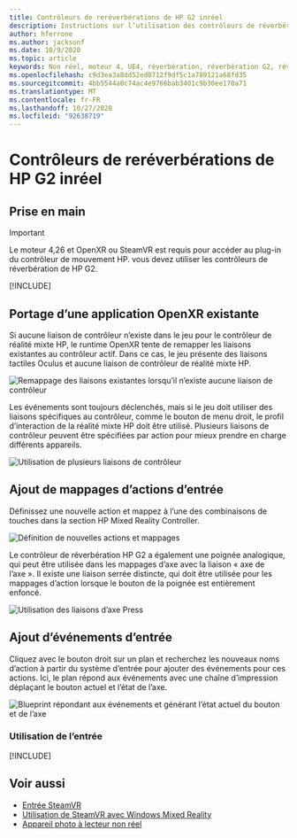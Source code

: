```yaml
---
title: Contrôleurs de reréverbérations de HP G2 inréel
description: Instructions sur l’utilisation des contrôleurs de réverbération de HP G2 dans OpenXR et SteamVR
author: hferrone
ms.author: jacksonf
ms.date: 10/9/2020
ms.topic: article
keywords: Non réel, moteur 4, UE4, réverbération, réverbération G2, réverbération HP G2, réalité mixte, développement, contrôleurs de mouvement, entrée utilisateur, fonctionnalités, nouveau projet, émulateur, documentation, guides, fonctionnalités, hologrammes, développement de jeux
ms.openlocfilehash: c9d3ea3a8dd52ed0712f9df5c1a789121a68fd35
ms.sourcegitcommit: 4bb5544a0c74ac4e9766bab3401c9b30ee170a71
ms.translationtype: MT
ms.contentlocale: fr-FR
ms.lasthandoff: 10/27/2020
ms.locfileid: "92638719"
---
```

# <a name="hp-reverb-g2-controllers-in-unreal"></a>Contrôleurs de reréverbérations de HP G2 inréel 

## <a name="getting-started"></a>Prise en main

> [!IMPORTANT]
> Le moteur 4,26 et OpenXR ou SteamVR est requis pour accéder au plug-in du contrôleur de mouvement HP. vous devez utiliser les contrôleurs de réverbération de HP G2.

[!INCLUDE[](includes/tabs-g2-controllers-in-unreal.md)]

## <a name="porting-an-existing-openxr-app"></a>Portage d’une application OpenXR existante 

Si aucune liaison de contrôleur n’existe dans le jeu pour le contrôleur de réalité mixte HP, le runtime OpenXR tente de remapper les liaisons existantes au contrôleur actif.  Dans ce cas, le jeu présente des liaisons tactiles Oculus et aucune liaison de contrôleur de réalité mixte HP.

![Remappage des liaisons existantes lorsqu’il n’existe aucune liaison de contrôleur](images/reverb-g2-img-04.png)

Les événements sont toujours déclenchés, mais si le jeu doit utiliser des liaisons spécifiques au contrôleur, comme le bouton de menu droit, le profil d’interaction de la réalité mixte HP doit être utilisé.  Plusieurs liaisons de contrôleur peuvent être spécifiées par action pour mieux prendre en charge différents appareils.
   
![Utilisation de plusieurs liaisons de contrôleur](images/reverb-g2-img-05.png)

## <a name="adding-input-action-mappings"></a>Ajout de mappages d’actions d’entrée 

Définissez une nouvelle action et mappez à l’une des combinaisons de touches dans la section HP Mixed Reality Controller.

![Définition de nouvelles actions et mappages](images/reverb-g2-img-02.png)

Le contrôleur de réverbération HP G2 a également une poignée analogique, qui peut être utilisée dans les mappages d’axe avec la liaison « axe de l’axe ».  Il existe une liaison serrée distincte, qui doit être utilisée pour les mappages d’action lorsque le bouton de la poignée est entièrement enfoncé. 

![Utilisation des liaisons d’axe Press](images/reverb-g2-img-03.png)

## <a name="adding-input-events"></a>Ajout d’événements d’entrée

Cliquez avec le bouton droit sur un plan et recherchez les nouveaux noms d’action à partir du système d’entrée pour ajouter des événements pour ces actions.  Ici, le plan répond aux événements avec une chaîne d’impression déplaçant le bouton actuel et l’état de l’axe.

![Blueprint répondant aux événements et générant l’état actuel du bouton et de l’axe](images/reverb-g2-img-06.png)

### <a name="using-input"></a>Utilisation de l’entrée 

[!INCLUDE[](includes/tabs-g2-controller-mapping-in-unreal.md)]

## <a name="see-also"></a>Voir aussi
* [Entrée SteamVR](https://docs.unrealengine.com/Platforms/VR/SteamVR/HowTo/SteamVRInput/index.html)
* [Utilisation de SteamVR avec Windows Mixed Reality](https://docs.microsoft.com/windows/mixed-reality/enthusiast-guide/using-steamvr-with-windows-mixed-reality)
* [Appareil photo à lecteur non réel](https://docs.unrealengine.com/Programming/Tutorials/PlayerCamera/3/index.html)